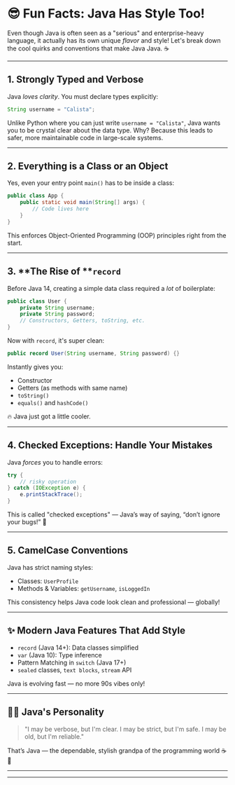 # 😎 Fun Facts: Java Has Style Too!

Even though Java is often seen as a "serious" and enterprise-heavy language, it actually has its own unique *flavor* and style! Let's break down the cool quirks and conventions that make Java Java. ☕

---

## 1. **Strongly Typed and Verbose**

Java *loves clarity*. You must declare types explicitly:

```java
String username = "Calista";
```

Unlike Python where you can just write `username = "Calista"`, Java wants you to be crystal clear about the data type. Why? Because this leads to safer, more maintainable code in large-scale systems.

---

## 2. **Everything is a Class or an Object**

Yes, even your entry point `main()` has to be inside a class:

```java
public class App {
    public static void main(String[] args) {
        // Code lives here
    }
}
```

This enforces Object-Oriented Programming (OOP) principles right from the start.

---

## 3. \*\*The Rise of \*\***`record`**

Before Java 14, creating a simple data class required a *lot* of boilerplate:

```java
public class User {
    private String username;
    private String password;
    // Constructors, Getters, toString, etc.
}
```

Now with `record`, it's super clean:

```java
public record User(String username, String password) {}
```

Instantly gives you:

* Constructor
* Getters (as methods with same name)
* `toString()`
* `equals()` and `hashCode()`

🔥 Java just got a little cooler.

---

## 4. **Checked Exceptions: Handle Your Mistakes**

Java *forces* you to handle errors:

```java
try {
    // risky operation
} catch (IOException e) {
    e.printStackTrace();
}
```

This is called "checked exceptions" — Java’s way of saying, “don’t ignore your bugs!” 😤

---

## 5. **CamelCase Conventions**

Java has strict naming styles:

* Classes: `UserProfile`
* Methods & Variables: `getUsername`, `isLoggedIn`

This consistency helps Java code look clean and professional — globally!

---

## ✨ Modern Java Features That Add Style

* `record` (Java 14+): Data classes simplified
* `var` (Java 10): Type inference
* Pattern Matching in `switch` (Java 17+)
* `sealed` classes, `text blocks`, `stream` API

Java is evolving fast — no more 90s vibes only!

---

## 🧑‍🏫 Java's Personality

> "I may be verbose, but I'm clear. I may be strict, but I'm safe. I may be old, but I'm reliable."

That’s Java — the dependable, stylish grandpa of the programming world ☕👴

---

---

###
